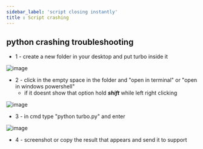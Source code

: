 ```yaml
---
sidebar_label: 'script closing instantly'
title : Script crashing 
---
```


## python crashing troubleshooting

- 1 -   create a new folder in your desktop and put turbo inside it

![image](https://i.ibb.co/gJrcMxT/image.png)

- 2 - click in the empty space in the folder and "open in terminal" or "open in windows powershell"
   - if it doesnt show that option hold ***shift*** while left right clicking 

![image](https://i.ibb.co/CngHK28/image.png)


- 3 -   in cmd type "python turbo.py" and enter

![image](https://i.ibb.co/zrbPg95/image.png)


- 4 - screenshot or copy the result that  appears and send it to support

